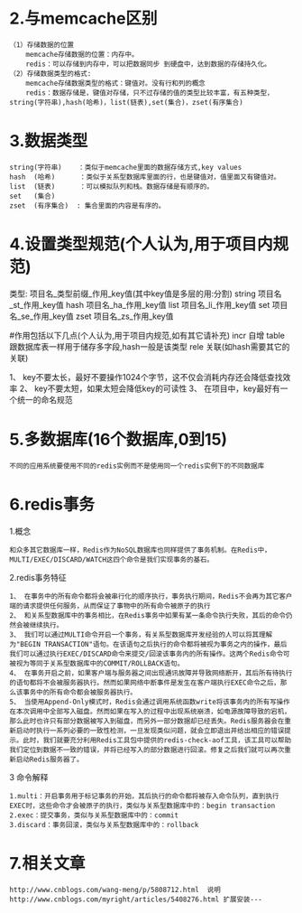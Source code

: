 # 2.与memcache区别

    （1）存储数据的位置
        memcache存储数据的位置：内存中。
        redis：可以存储到内存中，可以把数据同步 到硬盘中，达到数据的存储持久化。
    （2）存储数据类型的格式:
        memcache存储数据类型的格式：键值对。没有行和列的概念
        redis：数据存储是，键值对存储，只不过存储的值的类型比较丰富，有五种类型，string(字符串),hash(哈希)，list(链表),set(集合)，zset(有序集合)


# 3.数据类型

    string(字符串)    ：类似于memcache里面的数据存储方式,key values
    hash  (哈希)      ：类似于关系型数据库里面的行，也是键值对，值里面又有键值对。
    list  (链表)      ：可以模拟队列和栈。数据存储是有顺序的。
    set   (集合)
    zset  (有序集合)  : 集合里面的内容是有序的。

# 4.设置类型规范(个人认为,用于项目内规范)

   类型:      项目名_类型前缀_作用_key值(其中key值是多层的用:分割)
   string    项目名_st_作用_key值
   hash      项目名_ha_作用_key值
   list      项目名_li_作用_key值
   set       项目名_se_作用_key值
   zset      项目名_zs_作用_key值

   #作用包括以下几点(个人认为,用于项目内规范,如有其它请补充)
   incr        自增
   table       跟数据库表一样用于储存多字段,hash一般是该类型
   rele        关联(如hash需要其它的关联)

   1、 key不要太长，最好不要操作1024个字节，这不仅会消耗内存还会降低查找效率
   2、 key不要太短，如果太短会降低key的可读性
   3、 在项目中，key最好有一个统一的命名规范

# 5.多数据库(16个数据库,0到15)
    不同的应用系统要使用不同的redis实例而不是使用同一个redis实例下的不同数据库

# 6.redis事务

   1.概念

	和众多其它数据库一样，Redis作为NoSQL数据库也同样提供了事务机制。在Redis中，MULTI/EXEC/DISCARD/WATCH这四个命令是我们实现事务的基石。

   2.redis事务特征

    1、 在事务中的所有命令都将会被串行化的顺序执行，事务执行期间，Redis不会再为其它客户端的请求提供任何服务，从而保证了事物中的所有命令被原子的执行
    2、 和关系型数据库中的事务相比，在Redis事务中如果有某一条命令执行失败，其后的命令仍然会被继续执行。
    3、 我们可以通过MULTI命令开启一个事务，有关系型数据库开发经验的人可以将其理解为"BEGIN TRANSACTION"语句。在该语句之后执行的命令都将被视为事务之内的操作，最后我们可以通过执行EXEC/DISCARD命令来提交/回滚该事务内的所有操作。这两个Redis命令可被视为等同于关系型数据库中的COMMIT/ROLLBACK语句。
    4、 在事务开启之前，如果客户端与服务器之间出现通讯故障并导致网络断开，其后所有待执行的语句都将不会被服务器执行。然而如果网络中断事件是发生在客户端执行EXEC命令之后，那么该事务中的所有命令都会被服务器执行。
    5、 当使用Append-Only模式时，Redis会通过调用系统函数write将该事务内的所有写操作在本次调用中全部写入磁盘。然而如果在写入的过程中出现系统崩溃，如电源故障导致的宕机，那么此时也许只有部分数据被写入到磁盘，而另外一部分数据却已经丢失。Redis服务器会在重新启动时执行一系列必要的一致性检测，一旦发现类似问题，就会立即退出并给出相应的错误提示。此时，我们就要充分利用Redis工具包中提供的redis-check-aof工具，该工具可以帮助我们定位到数据不一致的错误，并将已经写入的部分数据进行回滚。修复之后我们就可以再次重新启动Redis服务器了。

   3 命令解释

    1.multi：开启事务用于标记事务的开始，其后执行的命令都将被存入命令队列，直到执行EXEC时，这些命令才会被原子的执行，类似与关系型数据库中的：begin transaction
    2.exec：提交事务，类似与关系型数据库中的：commit
    3.discard：事务回滚，类似与关系型数据库中的：rollback

# 7.相关文章

    http://www.cnblogs.com/wang-meng/p/5808712.html  说明
    http://www.cnblogs.com/myright/articles/5408276.html 扩展安装---
